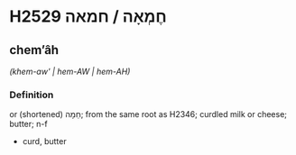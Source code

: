 # H2529 חֶמְאָה / חמאה

## chemʼâh

_(khem-aw' | hem-AW | hem-AH)_

### Definition

or (shortened) חֵמָה; from the same root as H2346; curdled milk or cheese; butter; n-f

- curd, butter
